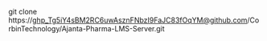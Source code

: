 git clone https://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@github.com/CorbinTechnology/Ajanta-Pharma-LMS-Server.git
